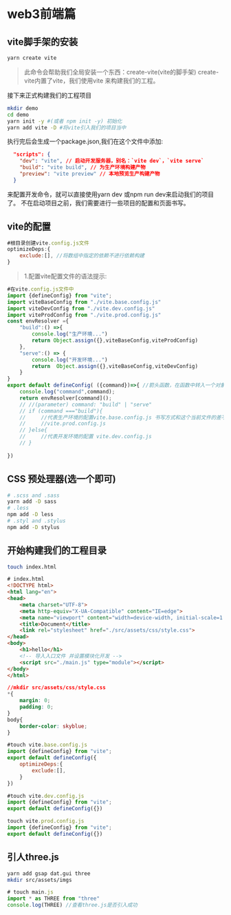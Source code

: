 # web3前端篇
## vite脚手架的安装
```go
yarn create vite
```
>此命令会帮助我们全局安装一个东西：create-vite(vite的脚手架)
create-vite内置了vite，我们使用vite 来构建我们的工程。

接下来正式构建我们的工程项目
```bash
mkdir demo
cd demo
yarn init -y #(或者 npm init -y) 初始化
yarn add vite -D #将vite引入我们的项目当中
```
执行完后会生成一个package.json,我们在这个文件中添加:
```json
  "scripts": {
    "dev": "vite", // 启动开发服务器，别名：`vite dev`，`vite serve`
    "build": "vite build", // 为生产环境构建产物
    "preview": "vite preview" // 本地预览生产构建产物
  }
```
来配置开发命令，就可以直接使用yarn dev 或npm run dev来启动我们的项目了。
不在启动项目之前，我们需要进行一些项目的配置和页面书写。
## vite的配置
```js
#根目录创建vite.config.js文件
optimizeDeps:{
    exclude:[], //将数组中指定的依赖不进行依赖构建
}
```
> 1.配置vite配置文件的语法提示:
```js
#在vite.config.js文件中
import {defineConfig} from "vite";
import viteBaseConfig from "./vite.base.config.js"
import viteDevConfig from "./vite.dev.config.js"
import viteProdConfig from "./vite.prod.config.js"
const envResolver ={
    "build":() =>{
        console.log("生产环境...")
        return Object.assign({},viteBaseConfig,viteProdConfig)
    },
    "serve":() => {
        console.log("开发环境...")
        return  Object.assign({},viteBaseConfig,viteDevConfig)
    }
}
export default defineConfig( ({command})=>{ //箭头函数，在函数中转入一个对象
    console.log("command",command);
    return envResolver[command]();
    // //(parameter) command: "build" | "serve"
    // if (command ==="build"){
    //     //代表生产环境的配置vite.base.config.js 书写方式和这个当前文件的差不多
    //     //vite.prod.config.js
    // }else{
    //     //代表开发环境的配置 vite.dev.config.js
    // }
    
})
```
## CSS 预处理器(选一个即可)
```bash
# .scss and .sass
yarn add -D sass 
# .less
npm add -D less
# .styl and .stylus
npm add -D stylus
```
## 开始构建我们的工程目录
```bash
touch index.html
```
```html
# index.html
<!DOCTYPE html>
<html lang="en">
<head>
    <meta charset="UTF-8">
    <meta http-equiv="X-UA-Compatible" content="IE=edge">
    <meta name="viewport" content="width=device-width, initial-scale=1.0">
    <title>Document</title>
    <link rel="stylesheet" href="./src/assets/css/style.css">
</head>
<body>
    <h1>hello</h1>
    <!-- 导入入口文件 并设置模块化开发 -->
    <script src="./main.js" type="module"></script>
</body>
</html>

```

```css
//mkdir src/assets/css/style.css
*{
    margin: 0;
    padding: 0;
}
body{
    border-color: skyblue;
}
```
```js
#touch vite.base.config.js
import {defineConfig} from "vite";
export default defineConfig({
    optimizeDeps:{
        exclude:[],
    }
})
```
```js
#touch vite.dev.config.js
import {defineConfig} from "vite";
export default defineConfig({})
```
```js
touch vite.prod.config.js
import {defineConfig} from "vite";
export default defineConfig({})
```
## 引人three.js
```bash
yarn add gsap dat.gui three
mkdir src/assets/imgs
```
```js
# touch main.js
import * as THREE from "three"
console.log(THREE) //查看three.js是否引入成功

```